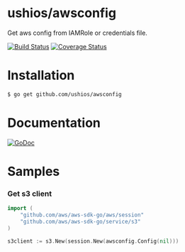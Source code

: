 ushios/awsconfig
=================

Get aws config from IAMRole or credentials file.


[![Build Status](https://travis-ci.org/ushios/awsconfig.svg?branch=master)](https://travis-ci.org/ushios/awsconfig)
[![Coverage Status](https://coveralls.io/repos/github/ushios/awsconfig/badge.svg?branch=master)](https://coveralls.io/github/ushios/awsconfig?branch=master)


Installation
=============

```bash
$ go get github.com/ushios/awsconfig
```

Documentation
==============

[![GoDoc](https://godoc.org/github.com/ushios/awsconfig?status.svg)](https://godoc.org/github.com/ushios/awsconfig)


Samples
=======


### Get s3 client

```go
import (
	"github.com/aws/aws-sdk-go/aws/session"
	"github.com/aws/aws-sdk-go/service/s3"
)

s3client := s3.New(session.New(awsconfig.Config(nil)))
```
